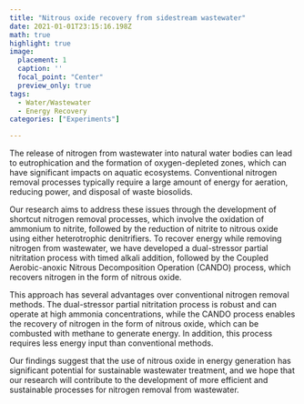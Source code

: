```yaml
---
title: "Nitrous oxide recovery from sidestream wastewater"
date: 2021-01-01T23:15:16.198Z
math: true
highlight: true
image:
  placement: 1
  caption: '' 
  focal_point: "Center"
  preview_only: true
tags: 
  - Water/Wastewater
  - Energy Recovery
categories: ["Experiments"]

---
```


The release of nitrogen from wastewater into natural water bodies can lead to eutrophication and the formation of oxygen-depleted zones, which can have significant impacts on aquatic ecosystems. Conventional nitrogen removal processes typically require a large amount of energy for aeration, reducing power, and disposal of waste biosolids.

Our research aims to address these issues through the development of shortcut nitrogen removal processes, which involve the
oxidation of ammonium to nitrite, followed by the reduction of nitrite to nitrous oxide using either heterotrophic denitrifiers. To
recover energy while removing nitrogen from wastewater, we have developed a dual-stressor partial nitritation process with timed
alkali addition, followed by the Coupled Aerobic-anoxic Nitrous Decomposition Operation (CANDO) process, which recovers nitrogen in
the form of nitrous oxide.

This approach has several advantages over conventional nitrogen removal methods. The dual-stressor partial nitritation process is robust and can operate at high ammonia concentrations, while the CANDO process enables the recovery of nitrogen in the form of nitrous oxide, which can be combusted with methane to generate energy. In addition, this process requires less energy input than conventional methods.

Our findings suggest that the use of nitrous oxide in energy generation has significant potential for sustainable wastewater treatment, and we hope that our research will contribute to the development of more efficient and sustainable processes for nitrogen removal from wastewater.

<!-- Release of reactive nitrogen from wastewater into natural water bodies can stimulate eutrophica-
tion and create oxygen-depleted zones. Conventional nitrogen removal processes need significant energy input for aeration, require
reducing power, and generate large amount of waste biosolids for disposal. These issues can be addressed through shortcut nitrogen
removal processes in which ammonium is oxidized to nitrite, and nitrite is reduced to dinitrogen gas with either heterotrophic or
autotrophic denitrifiers. To recover energy while removing nitrogen from wastewater, we first developed a robust dual-stressor
partial nitritation process with timed alkali addition and then Coupled Aerobic-anoxic Nitrous Decomposition Operation (CANDO)
process to recover nitrogen in the form of nitrous oxide. Nitrous oxide has been proven to improve energy generation when combusted
with methane. -->